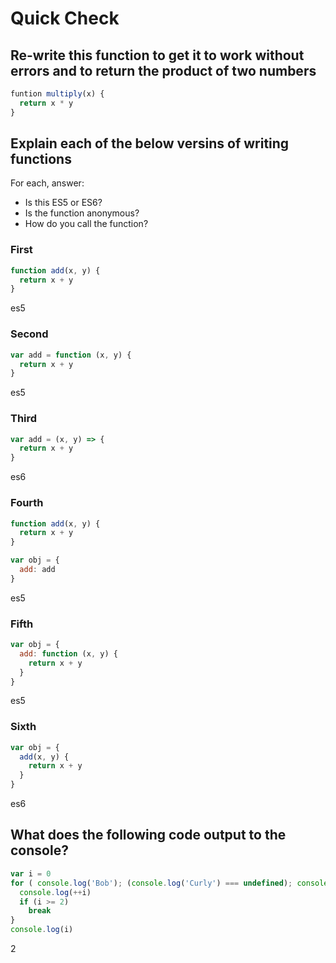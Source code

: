 # Quick Check

## Re-write this function to get it to work without errors and to return the product of two numbers

```js
funtion multiply(x) {
  return x * y
}
```

## Explain each of the below versins of writing functions

For each, answer:
- Is this ES5 or ES6?
- Is the function anonymous?
- How do you call the function?

### First

```js
function add(x, y) {
  return x + y
}
```
es5

### Second

```js
var add = function (x, y) {
  return x + y
}
```

es5
### Third

```js
var add = (x, y) => {
  return x + y
}
```

es6
### Fourth

```js
function add(x, y) {
  return x + y
}

var obj = {
  add: add
}
```

es5
### Fifth

```js
var obj = {
  add: function (x, y) {
    return x + y
  }
}
```

es5
### Sixth

```js
var obj = {
  add(x, y) {
    return x + y
  }
}
```

es6
## What does the following code output to the console?

```js
var i = 0
for ( console.log('Bob'); (console.log('Curly') === undefined); console('Mo') ) { 
  console.log(++i)
  if (i >= 2)
    break
}
console.log(i)
```

2

